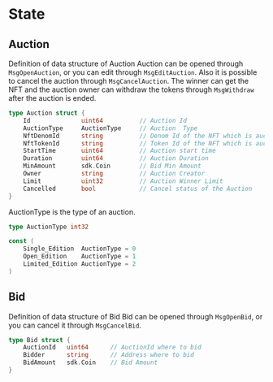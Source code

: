 # State

## Auction
Definition of data structure of Auction
Auction can be opened through `MsgOpenAuction`, or you can edit through `MsgEditAuction`. Also it is possible to cancel the auction through `MsgCancelAuction`.
The winner can get the NFT and the auction owner can withdraw the tokens through `MsgWithdraw` after the auction is ended.

```go
type Auction struct {
	Id				uint64			// Auction Id
	AuctionType		AuctionType		// Auction	Type
	NftDenomId		string			// Denom Id of the NFT which is auctioned
	NftTokenId		string			// Token Id of the NFT which is auctioned
	StartTime		uint64			// Auction start time
	Duration 		uint64			// Auction Duration
	MinAmount		sdk.Coin		// Bid Min Amount
	Owner			string			// Auction Creator
	Limit			uint32			// Auction Winner Limit
	Cancelled		bool			// Cancel status of the Auction
}
```

AuctionType is the type of an auction.

```go
type AuctionType int32

const (
	Single_Edition  AuctionType = 0
	Open_Edition    AuctionType = 1
	Limited_Edition AuctionType = 2
)
```

## Bid
Definition of data structure of Bid
Bid can be opened through `MsgOpenBid`, or you can cancel it through `MsgCancelBid`.

```go
type Bid struct {
	AuctionId	uint64		// AuctionId where to bid
	Bidder		string		// Address where to bid
	BidAmount	sdk.Coin	// Bid Amount
}
```